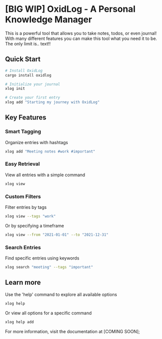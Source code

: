 # [BIG WIP] OxidLog - A Personal Knowledge Manager

This is a powerful tool that allows you to take notes, todos, or even journal!
With many different features you can make this tool what you need it to be.
The only limit is.. text!!

## Quick Start

```bash
# Install OxidLog
cargo install oxidlog

# Initialize your journal
xlog init

# Create your first entry
xlog add "Starting my journey with OxidLog"
```

## Key Features

### Smart Tagging
Organize entries with hashtags
```bash
xlog add "Meeting notes #work #important"
```

### Easy Retrieval
View all entries with a simple command
```bash
xlog view
```

### Custom Filters
Filter entries by tags
```bash
xlog view --tags "work"
```
Or by specifying a timeframe
```bash
xlog view --from "2021-01-01" --to "2021-12-31"
```

### Search Entries
Find specific entries using keywords
```bash
xlog search "meeting" --tags "important"
```

## Learn more
Use the 'help' command to explore all available options
```bash
xlog help
```
Or view all options for a specific command
```bash
xlog help add
```

For more information, visit the documentation at [COMING SOON];
